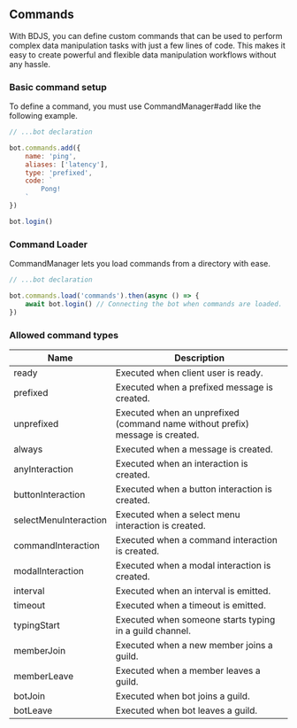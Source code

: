 ## Commands
With BDJS, you can define custom commands that can be used to perform complex data manipulation tasks with just a few lines of code. This makes it easy to create powerful and flexible data manipulation workflows without any hassle.
### Basic command setup
To define a command, you must use CommandManager#add like the following example.
```js
// ...bot declaration

bot.commands.add({
    name: 'ping',
    aliases: ['latency'],
    type: 'prefixed',
    code: `
        Pong!
    `
})

bot.login()
```

### Command Loader
CommandManager lets you load commands from a directory with ease.
```js
// ...bot declaration

bot.commands.load('commands').then(async () => {
    await bot.login() // Connecting the bot when commands are loaded.
})
```

### Allowed command types
|         Name          |                                  Description                                  |
|-----------------------|-------------------------------------------------------------------------------|
| ready                 | Executed when client user is ready.                                           |
| prefixed              | Executed when a prefixed message is created.                                  |
| unprefixed            | Executed when an unprefixed (command name without prefix) message is created. |
| always                | Executed when a message is created.                                           |
| anyInteraction        | Executed when an interaction is created.                                      |
| buttonInteraction     | Executed when a button interaction is created.                                |
| selectMenuInteraction | Executed when a select menu interaction is created.                           |
| commandInteraction    | Executed when a command interaction is created.                               |
| modalInteraction      | Executed when a modal interaction is created.                                 |
| interval              | Executed when an interval is emitted.                                         |
| timeout               | Executed when a timeout is emitted.                                           |
| typingStart           | Executed when someone starts typing in a guild channel.                       |
| memberJoin            | Executed when a new member joins a guild.                                     |
| memberLeave           | Executed when a member leaves a guild.                                        |
| botJoin               | Executed when bot joins a guild.                                              |
| botLeave              | Executed when bot leaves a guild.                                             |